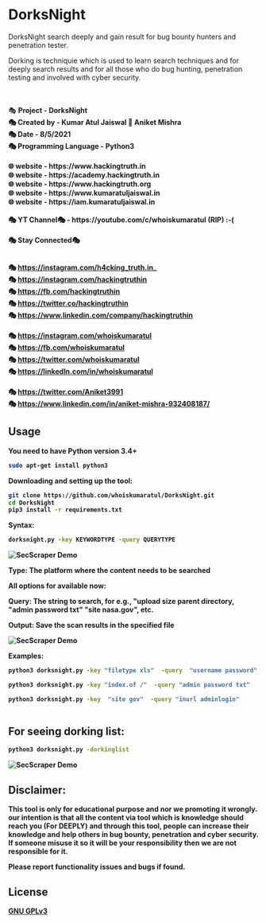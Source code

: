 # DorksNight

DorksNight search deeply and gain result for bug bounty hunters and penetration tester.

Dorking is techniquie which is used to learn search techniques and for deeply search results and for all those who do bug hunting, penetration testing and involved with cyber security.

<br>
<br>🎭 <b>Project              - DorksNight
<br>🎭 <b>Created by           - Kumar Atul Jaiswal 🤝 Aniket Mishra
<br>🎭 <b>Date                 - 8/5/2021
<br>🎭 <b>Programming Language - Python3
<br>
<br>🌐 website              - https://www.hackingtruth.in
<br>🌐 website              - https://academy.hackingtruth.in
<br>🌐 website              - https://www.hackingtruth.org 
<br>🌐 website              - https://www.kumaratuljaiswal.in
<br>🌐 website              - https://iam.kumaratuljaiswal.in
<br>
<br>🎭 YT Channel🎭         - https://youtube.com/c/whoiskumaratul <b>(RIP) :-(</b>
<br>
<br>🎭 Stay Connected🎭<br>
 
<br>🎭 https://instagram.com/h4cking_truth.in_
<br>🎭 https://instagram.com/hackingtruthin
<br>🎭 https://fb.com/hackingtruthin
<br>🎭 https://twitter.co/hackingtruthin
<br>🎭 https://www.linkedin.com/company/hackingtruthin
<br>
<br>🎭 https://instagram.com/whoiskumaratul
<br>🎭 https://fb.com/whoiskumaratul
<br>🎭 https://twitter.com/whoiskumaratul
<br>🎭 https://linkedIn.com/in/whoiskumaratul
<br>
<br>🎭 https://twitter.com/Aniket3991
<br>🎭 https://www.linkedin.com/in/aniket-mishra-932408187/


 ## Usage

You need to have Python version 3.4+

```bash
sudo apt-get install python3
```
Downloading and setting up the tool:

```bash
git clone https://github.com/whoiskumaratul/DorksNight.git
cd DorksNight
pip3 install -r requirements.txt
```
 
 
 Syntax: 
```bash
dorksnight.py -key KEYWORDTYPE -query QUERYTYPE
 ```
 
 
 ![SecScraper Demo]( https://1.bp.blogspot.com/-76svqLZctvE/YKtRRcgFDiI/AAAAAAABAlY/vnCVS3SqcXg3fipyMF1Zfz1RdmRRT0JsQCLcBGAsYHQ/s938/dorksnight-2.gif)
 
 
Type: The platform where the content needs to be searched

All options for available now:

Query: The string to search, for e.g., "upload size parent directory,  "admin password txt" "site nasa.gov", etc.

Output: Save the scan results in the specified file
 
![SecScraper Demo](https://1.bp.blogspot.com/-J3tn9abQY3U/YKtSsqwFouI/AAAAAAABAlg/zR1F3EFSOPsVYcFLFVYXOW9oKShdEhvawCLcBGAsYHQ/s938/dorksnight-hackingtruth.in.gif)
 
 
 

Examples: 
```bash
python3 dorksnight.py -key "filetype xls"  -query  "username password"

python3 dorksnight.py -key "index.of /"  -query "admin password txt"

python3 dorksnight.py -key  "site gov"  -query "inurl adminlogin" 
 
```
 
## For seeing dorking list:
 ```bash
python3 dorksnight.py -dorkinglist
 ```
 
 ![SecScraper Demo](https://1.bp.blogspot.com/-yaCFnGAgXws/YKtThiiwCXI/AAAAAAABAlo/lp40zf76CRo5urxytHi3vJwxkHoMgJOtwCLcBGAsYHQ/s942/dorksnight.gif)
 
 
## Disclaimer:
This tool is only for educational purpose and nor we promoting it wrongly. our intention is that all the content via tool which is knowledge should reach you (For DEEPLY) and  through this tool, people can increase their knowledge and help others in bug bounty, penetration and cyber security. If someone misuse it so it will be your responsibility then we are not responsible for it. 
 
 
 
Please report functionality issues and bugs if found.

 ## License
[GNU GPLv3](https://github.com/whoiskumaratul/DorksNight/blob/main/LICENSE)
